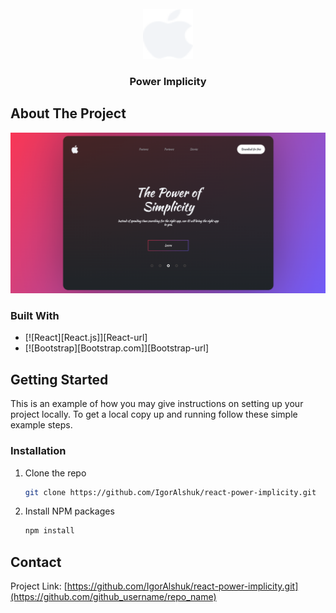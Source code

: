 
<!-- PROJECT LOGO -->
<br />
<div align="center">
  <a href="https://github.com/github_username/repo_name">
    <img src="src/assets/Apple.png" alt="Logo" width="80" height="80">
  </a>
<h3 align="center">Power Implicity</h3>
</div>

<!-- ABOUT THE PROJECT -->
## About The Project

![Product Screen Shot](./src/assets/screenshot.png)

### Built With

* [![React][React.js]][React-url]
* [![Bootstrap][Bootstrap.com]][Bootstrap-url]


<!-- GETTING STARTED -->
## Getting Started

This is an example of how you may give instructions on setting up your project locally.
To get a local copy up and running follow these simple example steps.

### Installation

1. Clone the repo
   ```sh
   git clone https://github.com/IgorAlshuk/react-power-implicity.git
   ```
3. Install NPM packages
   ```sh
   npm install
   ```

<!-- CONTACT -->
## Contact

Project Link: [https://github.com/IgorAlshuk/react-power-implicity.git](https://github.com/github_username/repo_name)